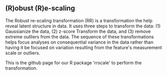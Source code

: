 ## (R)obust (R)e-scaling

The Robust re-scaling transformation (RR) is a transformation the help reveal latent structure in data. It uses three steps to transform the data: (1) Gaussianize the data, (2) z-score Transform the data, and (3) remove extreme outliers from the data. The sequence of these transformations helps focus analyses on consequential variance in the data rather than  having it be focused on variation resulting from the feature's  measurement scale or outliers.

This is the github page for our R package 'rrscale' to perform the transformation. 

